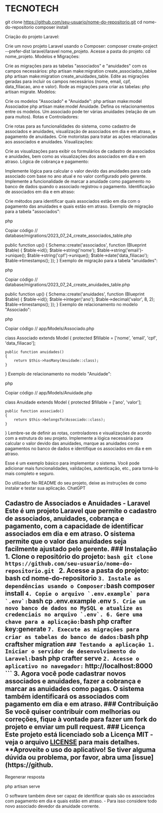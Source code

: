 # TECNOTECH
git clone https://github.com/seu-usuario/nome-do-repositorio.git
cd nome-do-repositorio
composer install

Criação do projeto Laravel:

Crie um novo projeto Laravel usando o Composer: composer create-project --prefer-dist laravel/laravel nome_projeto.
Acesse a pasta do projeto: cd nome_projeto.
Modelos e Migrações:

Crie as migrações para as tabelas "associados" e "anuidades" com os campos necessários: php artisan make:migration create_associados_tablee php artisan make:migration create_anuidades_table.
Edite as migrações geradas para incluir os campos necessários (nome, email, cpf, data_filiacao, ano e valor).
Rode as migrações para criar as tabelas: php artisan migrate.
Modelos:

Crie os modelos "Associado" e "Anuidade": php artisan make:model Associadoe php artisan make:model Anuidade.
Defina os relacionamentos entre os modelos. Um associado pode ter várias anuidades (relação de um para muitos).
Rotas e Controladores:

Crie rotas para as funcionalidades do sistema, como cadastro de associados e anuidades, visualização de associados em dia e em atraso, e pagamento de anuidades.
Crie motoristas para tratar as ações relacionadas aos associados e anuidades.
Visualizações:

Crie as visualizações para exibir os formulários de cadastro de associados e anuidades, bem como as visualizações dos associados em dia e em atraso.
Lógica de cobrança e pagamento:

Implemente lógica para calcular o valor devido das anuidades para cada associado com base no ano atual e no valor configurado pelo gerente.
Implemente a funcionalidade de marcar a anuidade como pagamento no banco de dados quando o associado registrou o pagamento.
Identificação de associados em dia e em atraso:

Crie métodos para identificar quais associados estão em dia com o pagamento das anuidades e quais estão em atraso.
Exemplo de migração para a tabela "associados":

php

Copiar código
// database/migrations/2023_07_24_create_associados_table.php

public function up()
{
    Schema::create('associados', function (Blueprint $table) {
        $table->id();
        $table->string('nome');
        $table->string('email')->unique();
        $table->string('cpf')->unique();
        $table->date('data_filiacao');
        $table->timestamps();
    });
}
Exemplo de migração para a tabela "anuidades":

php

Copiar código
// database/migrations/2023_07_24_create_anuidades_table.php

public function up()
{
    Schema::create('anuidades', function (Blueprint $table) {
        $table->id();
        $table->integer('ano');
        $table->decimal('valor', 8, 2);
        $table->timestamps();
    });
}
Exemplo de relacionamento no modelo "Associado":

php

Copiar código
// app/Models/Associado.php

class Associado extends Model
{
    protected $fillable = ['nome', 'email', 'cpf', 'data_filiacao'];

    public function anuidades()
    {
        return $this->hasMany(Anuidade::class);
    }
}
Exemplo de relacionamento no modelo "Anuidade":

php

Copiar código
// app/Models/Anuidade.php

class Anuidade extends Model
{
    protected $fillable = ['ano', 'valor'];

    public function associado()
    {
        return $this->belongsTo(Associado::class);
    }
}
Lembre-se de definir as rotas, controladores e visualizações de acordo com a estrutura do seu projeto. Implemente a lógica necessária para calcular o valor devido das anuidades, marque as anuidades como pagamentos no banco de dados e identifique os associados em dia e em atraso.

Esse é um exemplo básico para implementar o sistema. Você pode adicionar mais funcionalidades, validações, autenticação, etc., para torná-lo mais completo e seguro.




Do utilizador
No README do seu projeto, deixe as instruções de como instalar e testar sua aplicação.
ChatGPT
## Cadastro de Associados e Anuidades - Laravel Este é um projeto Laravel que permite o cadastro de associados, anuidades, cobrança e pagamento, com a capacidade de identificar associados em dia e em atraso. O sistema permite que o valor das anuidades seja facilmente ajustado pelo gerente. ### Instalação 1. Clone o repositório do projeto: ```bash git clone https://github.com/seu-usuario/nome-do-repositorio.git ``` 2. Acesse a pasta do projeto: `` ``bash cd nome-do-repositorio ``` 3. Instale as dependências usando o Composer: ```bash composer install ``` 4. Copie o arquivo `.env.example` para `.env`: ```bash cp .env.example .env ``` 5. Crie um novo banco de dados no MySQL e atualize as credenciais no arquivo `.env`. 6. Gere uma chave para a aplicação: ```bash php crafter key:generate ``` 7. Execute as migrações para criar as tabelas do banco de dados: ```bash php craftsher migration ``` ### Testando a aplicação 1. Iniciar o servidor de desenvolvimento do Laravel: ```bash php crafter serve ``` 2. Acesse o aplicativo no navegador: ``` http://localhost:8000 ``` 3. Agora você pode cadastrar novos associados e anuidades, fazer a cobrança e marcar as anuidades como pagas. O sistema também identificará os associados com pagamento em dia e em atraso. ### Contribuição Se você quiser contribuir com melhorias ou correções, fique à vontade para fazer um fork do projeto e enviar um pull request. ### Licença Este projeto está licenciado sob a Licença MIT - veja o arquivo [LICENSE](LICENSE) para mais detalhes. **Aproveite o uso do aplicativo! Se tiver alguma dúvida ou problema, por favor, abra uma [issue](https://github.





Regenerar resposta



php artisan serve


O software também deve ser capaz de identificar quais são os associados com pagamento em dia e quais estão em atraso.
    - Para isso considere todo novo associado devedor da anuidade corrente.
